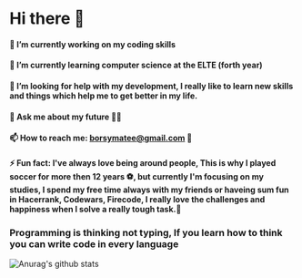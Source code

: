 <!--
**borsym/borsym** is a ✨ _special_ ✨ repository because its `README.md` (this file) appears on your GitHub profile.
![Anurag's github stats](https://github-readme-stats.vercel.app/api?username=borsym&hide=contribs,prs)

[![Top Langs](https://github-readme-stats.vercel.app/api/top-langs/?username=borsym&layout=compact)](https://github.com/borsym/github-readme-stats)
-->

# Hi there  👋


#### 🔭 I’m currently working on my coding skills
#### 🌱 I’m currently learning computer science at the ELTE (forth year)
#### 🤔 I’m looking for help with my development, I really like to learn new skills and things which help me to get better in my life.
#### 💬 Ask me about my future ✋🏼
#### 📫 How to reach me: borsymatee@gmail.com 💬
#### ⚡ Fun fact: I've always love being around people, This is why I played soccer for more then 12 years ⚽, but currently I'm focusing on my studies, I spend my free time always with my friends or haveing sum fun in Hacerrank, Codewars, Firecode, I really love the challenges and happiness when I solve a really tough task.🤔 
### Programming is thinking not typing, If you learn how to think you can write code in every language 

![Anurag's github stats](https://github-readme-stats.vercel.app/api?username=borsym&show_icons=true&theme=radical)


